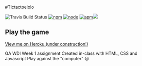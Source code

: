 #Tictactoelolo

![Travis Build Status](https://img.shields.io/travis/ongmin/tictactoelolo.svg) [![npm](https://img.shields.io/npm/v/npm.svg)]() [![node](https://img.shields.io/node/v/gh-badges.svg)]() [![apm](https://img.shields.io/apm/v/vim-mode.svg)]()[![](https://img.shields.io/badge/Level-Awesome-orange.svg)]()


## Play the game
[View me on Heroku (under construction!)](http://tictactoelolo.herokuapp.com)


GA WDI Week 1 assignment
Created in-class with HTML, CSS and Javascript
Play against the "computer" :smiley:
